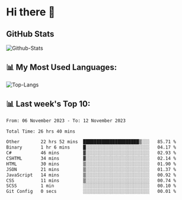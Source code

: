 # Hi there 👋

## GitHub Stats
![Github-Stats](https://github-readme-stats-sigma-five.vercel.app/api?username=ltorson&show_icons=true&theme=radical&count_private=true)

## 📊 My Most Used Languages:
![Top-Langs](https://github-readme-stats-sigma-five.vercel.app/api/top-langs/?username=LTorson&layout=compact&langs_count=10)

## 📊 Last week's Top 10:
<!--START_SECTION:waka-->

```txt
From: 06 November 2023 - To: 12 November 2023

Total Time: 26 hrs 40 mins

Other        22 hrs 52 mins  █████████████████████▒░░░   85.71 %
Binary       1 hr 6 mins     █░░░░░░░░░░░░░░░░░░░░░░░░   04.17 %
C#           46 mins         ▓░░░░░░░░░░░░░░░░░░░░░░░░   02.93 %
CSHTML       34 mins         ▓░░░░░░░░░░░░░░░░░░░░░░░░   02.14 %
HTML         30 mins         ▒░░░░░░░░░░░░░░░░░░░░░░░░   01.90 %
JSON         21 mins         ▒░░░░░░░░░░░░░░░░░░░░░░░░   01.37 %
JavaScript   14 mins         ▒░░░░░░░░░░░░░░░░░░░░░░░░   00.92 %
CSS          11 mins         ▒░░░░░░░░░░░░░░░░░░░░░░░░   00.74 %
SCSS         1 min           ░░░░░░░░░░░░░░░░░░░░░░░░░   00.10 %
Git Config   0 secs          ░░░░░░░░░░░░░░░░░░░░░░░░░   00.01 %
```

<!--END_SECTION:waka-->
